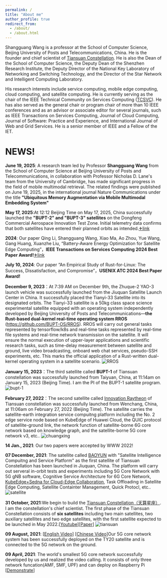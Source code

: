```yaml
---
permalink: /
title: "About me"
author_profile: true
redirect_from: 
  - /about/
  - /about.html
---
```

Shangguang Wang is a professor at the School of Computer Science, Beijing University of Posts and Telecommunications, China. He is the founder and chief scientist of [Tiansuan Constellation](http://www.tiansuan.org.cn/Chinese/index.html). He is also the Dean of the School of Computer Science, the Deputy Dean of the Shenzhen Research Institute, the Deputy Director of the National Key Laboratory of Networking and Switching Technology, and the Director of the Star Network and Intelligent Computing Laboratory.

His research interests include service computing, mobile edge computing, cloud computing, and satellite computing. He is currently serving as the chair of the IEEE Technical Community on Services Computing ([TCSVC](http://tab.computer.org/tcsvc/)). He has also served as the general chair or program chair of more than 10 IEEE conferences and as an advisor or associate editor for several journals, such as IEEE Transactions on Services Computing, Journal of Cloud Computing, Journal of Software: Practice and Experience, and International Journal of Web and Grid Services. He is a senior member of IEEE and a Fellow of the IET.

# NEWS!

**June 19, 2025**: A research team led by Professor **Shangguang Wang** from the School of Computer Science at Beijing University of Posts and Telecommunications, in collaboration with Professor Nicholas D. Lane's team from the University of Cambridge, has made significant progress in the field of mobile multimodal retrieval. The related findings were published on June 19, 2025, in the international journal Nature Communications under the title **"Ubiquitous Memory Augmentation via Mobile Multimodal Embedding System"**

**May 17, 2025**:At 12:12 Beijing Time on May 17, 2025, China successfully launched the **"BUPT-2" and "BUPT-3" satellites** on the Dongfeng Commercial Aerospace Innovation Test Zone. Initial telemetry data confirms that both satellites have entered their planned orbits as intended.[✈link](https://mp.weixin.qq.com/s/c4rt98tuC7fmLHPqJwjNag)

**2024**: Our paper Qing Li, Shangguang Wang, Xiao Ma, Ao Zhou, Yue Wang, Gang Huang, Xuanzhe Liu, “Battery-Aware Energy Optimization for Satellite Edge Computing”，**IEEE Transactions on Services Computing 2024 Best Paper Award!**[✈link](https://www.computer.org/publications/best-paper-award-winners/)

**July 10, 2024**: Our paper “An Empirical Study of Rust-for-Linux: The Success, Dissatisfaction, and Compromise”，**USENIX ATC 2024 Best Paper Award!**

**December 9, 2023**：At 7:39 AM on December 9th, the Zhuque-2 YAO-3 launch vehicle was successfully launched from the Jiuquan Satellite Launch Center in China. It successfully placed the Tianyi-33 Satellite into its designated orbits. The Tianyi-33 satellite is a 50kg class space science experimental satellite equipped with an operating system independently developed by Beijing University of Posts and Telecommunications—**the Rust-based dual-kernel real-time operating system RROS** (<https://github.com/BUPT-OS/RROS>). RROS will carry out general tasks represented by tensorflow/k8s and real-time tasks represented by real-time file systems and real-time network transmission on the satellite. It will ensure the normal execution of upper-layer applications and scientific research tasks, such as time-delay measurement between satellite and ground, live video broadcasting, onboard web chat services, pseudo-SSH experiments, etc. This marks the official application of a Rust-written dual-kernel operating system in a satellite scenario.
![RROS](../images/RROS%20OS.png)

**January 15, 2023**：The third satellite called **BUPT-1** of Tiansuan constellation was successfully launched from Taiyuan, China, at 11:14am on January 15, 2023 (Beijing Time). I am the PI of the BUPT-1 satellite program.
![bupt-1](../images/bupt%201.png)

**February 27, 2022**：The second satellite called [Innovation Raytheon](https://www.hugewealthfinance.com/2022/innovation-raytheon-satellite-was-successfully-launched-and-huawei-cloud-heaven-and-earth-was-successfully-networked-for-the-first-time) of Tiansuan constellation was successfully launched from Wenchang, China, at 11:06am on February 27, 2022 (Beijing Time). The satellite carries the satellite-earth integration service compuitng platform including the No. 2 edge service node based on KubeEdge of Huawei Cloud, the QUIC protocol of satellite-ground link, the network function of satellite-borne 6G core network based on knowledge graph, and the satellite-borne 5G core network v3, etc..
![chuangxing](../images/chuang%20xing.png)

**14 Jan., 2021**: Our two papers were accepted by WWW 2022!

**07 December, 2021**: The satellite called [BAOYUN](https://www.globaltimes.cn/page/202112/1241203.shtml) with "Satellite Intelligence Compuitng and Service Platform" as the first satellite of Tiansuan Constellation has been launched in Jiuquan, China. The platform will carry out serveral in-orbit tests and experiments including 5G Core Network with 5G gNB software, Cognitive Service Architecture for 6G Core Network, [KubeEdge+Sedna for Cloud-Edge Collaboration](https://www.globaltimes.cn/page/202112/1241203.shtml), Task Offloading in Satellite Edge Computing, Satellite Containter Management, Quick Protocl, etc..
![satellite](../images/BAOYUN%20satellite.png)

**31 October, 2021**:We begin to build the [Tiansuan Constellation](https://www.globaltimes.cn/page/202111/1237937.shtml)[（天算星座）](https://www.chinanews.com/gn/2021/11-01/9599693.shtml). I am the constellation's chief scientist. The first phase of the Tiansuan Constellation consists of **six satellites** including two main satellites, two auxiliary satellites and two edge satellites, with the first satellite expected to be launched in May 2022.[[Youtube](https://www.youtube.com/watch?v=lAB72zwbCiE)][[Paper](../assets/TiansuanFinal1203.pdf)]
![tiansuan](../images/tian%20suan.png)

**09 August, 2021**: [[English Video](https://www.youtube.com/watch?v=xECjZ1XBdWc)] [[Chinese Video](https://v.youku.com/v_show/id_XNTgwMjExMTM2MA==)]Our 5G core network system has been successfully deployed on the TY20 satellite and is connected to the 5G network on the ground.  

**09 April, 2021**: The world's smallest 5G core network successfully developed by us and realized the video calling. It consists of only three network funcation(AMF, SMF, UPF) and can deploy on Raspberry Pi [[Demonstrate](../images/5Gcore.mp4)]
<script type="text/javascript" id="clustrmaps" src="//clustrmaps.com/map_v2.js?d=7s2RCTRLsv1LHeqr7fkGoHYKYxgwead1ww3WrPGCGeA"></script>
